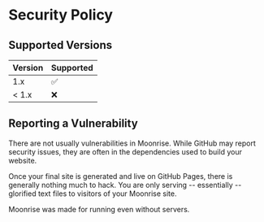 # Security Policy

## Supported Versions

| Version | Supported          |
| ------- | ------------------ |
| 1.x     | :white_check_mark: |
| < 1.x   | :x:                |

## Reporting a Vulnerability

There are not usually vulnerabilities in Moonrise. While GitHub may report security issues, they are often in the dependencies used to build your website.

Once your final site is generated and live on GitHub Pages, there is generally nothing much to hack. You are only serving -- essentially -- glorified text files to visitors of your Moonrise site.

Moonrise was made for running even without servers.
